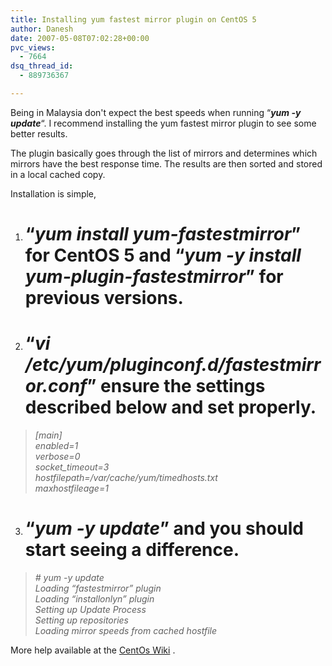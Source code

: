 ```yaml
---
title: Installing yum fastest mirror plugin on CentOS 5
author: Danesh
date: 2007-05-08T07:02:28+00:00
pvc_views:
  - 7664
dsq_thread_id:
  - 889736367

---
```

Being in Malaysia don't expect the best speeds when running &#8220;**_yum -y update_**&#8220;. I recommend installing the yum fastest mirror plugin to see some better results.

The plugin basically goes through the list of mirrors and determines which mirrors have the best response time. The results are then sorted and stored in a local cached copy.

Installation is simple,

1. # &#8220;_**yum install yum-fastestmirror**_&#8221; for CentOS 5 and &#8220;_**yum -y install yum-plugin-fastestmirror**_&#8221; for previous versions.

2. # &#8220;**_vi /etc/yum/pluginconf.d/fastestmirror.conf_**&#8221; ensure the settings described below and set properly.

>  _[main]  
> enabled=1  
> verbose=0  
> socket_timeout=3  
> hostfilepath=/var/cache/yum/timedhosts.txt  
> maxhostfileage=1_

3. # &#8220;**_yum -y update_**&#8221; and you should start seeing a difference.

> _\# yum -y update  
> Loading &#8220;fastestmirror&#8221; plugin  
> Loading &#8220;installonlyn&#8221; plugin  
> Setting up Update Process  
> Setting up repositories  
> Loading mirror speeds from cached hostfile_

More help available at the [CentOs Wiki][1] .

 [1]: http://wiki.centos.org/PackageManagement/Yum/FastestMirror